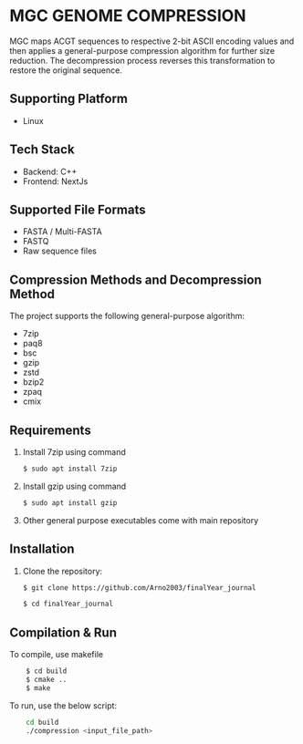 
#  MGC GENOME COMPRESSION
MGC maps ACGT sequences to respective 2-bit ASCII encoding values and then applies a general-purpose compression algorithm for further size reduction. The decompression process reverses this transformation to restore the original sequence.

## Supporting Platform

- Linux

## Tech Stack

- Backend: C++
- Frontend: NextJs


## Supported File Formats

- FASTA / Multi-FASTA
- FASTQ
- Raw sequence files

## Compression Methods and Decompression Method

The project supports the following general-purpose algorithm:

- 7zip
- paq8
- bsc
- gzip
- zstd
- bzip2
- zpaq
- cmix



## Requirements
1. Install 7zip using command
    ```sh
    $ sudo apt install 7zip
    ```
2. Install gzip using command
    ```sh
    $ sudo apt install gzip
    ```
3. Other general purpose executables come with main repository


## Installation

1. Clone the repository:
    ```sh
   $ git clone https://github.com/Arno2003/finalYear_journal

   $ cd finalYear_journal
    ```



## Compilation & Run

To compile, use makefile

```sh
    $ cd build
    $ cmake ..
    $ make
```

To run, use the below script:

```bash
    cd build
    ./compression <input_file_path>
```



    
